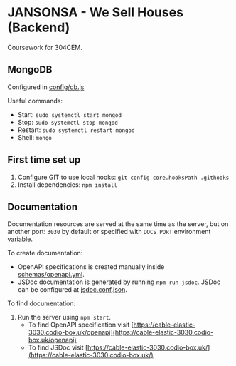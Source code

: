 # JANSONSA - We Sell Houses (Backend)

Coursework for 304CEM.

## MongoDB

Configured in [config/db.js](config/db.js)

Useful commands:

- Start: `sudo systemctl start mongod`
- Stop: `sudo systemctl stop mongod`
- Restart: `sudo systemctl restart mongod`
- Shell: `mongo`

## First time set up

1. Configure GIT to use local hooks:
   `git config core.hooksPath .githooks`
1. Install dependencies:
   `npm install`

## Documentation

Documentation resources are served at the same time as the server, but on another port: `3030` by default or specified with `DOCS_PORT` environment variable.

To create documentation:

- OpenAPI specifications is created manually inside [schemas/openapi.yml](schemas/openapi.yml).
- JSDoc documentation is generated by running `npm run jsdoc`. JSDoc can be configured at [jsdoc.conf.json](jsdoc.conf.json).

To find documentation:

1. Run the server using `npm start`.
   - To find OpenAPI specification visit [https://cable-elastic-3030.codio-box.uk/openapi](https://cable-elastic-3030.codio-box.uk/openapi)
   - To find JSDoc visit [https://cable-elastic-3030.codio-box.uk/](https://cable-elastic-3030.codio-box.uk/)
